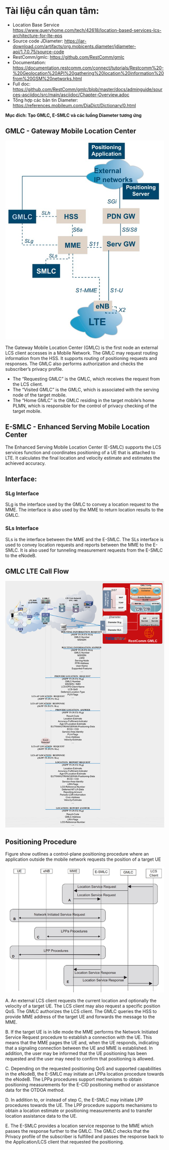 # Tài liệu cần quan tâm:

- Location Base Service https://www.queryhome.com/tech/42618/location-based-services-lcs-architecture-for-lte-eps
- Source code JDiameter: https://jar-download.com/artifacts/org.mobicents.diameter/jdiameter-api/1.7.0.75/source-code
- RestComm/gmlc: https://github.com/RestComm/gmlc
- Documentation: https://documentation.restcomm.com/connect/tutorials/Restcomm%20-%20Geolocation%20API%20gathering%20location%20information%20from%20GSM%20networks.html
- Full doc: https://github.com/RestComm/gmlc/blob/master/docs/adminguide/sources-asciidoc/src/main/asciidoc/Chapter-Overview.adoc
- Tổng hợp các bản tin Diameter: https://references.mobileum.com/DiaDict/Dictionary/0.html

**Mục đích: Tạo GMLC, E-SMLC và các luồng Diameter tương ứng**

## GMLC - Gateway Mobile Location Center

<img src="../images/Positioning_over_LTE.jpg">

The Gateway Mobile Location Center (GMLC) is the first node an external LCS client accesses in a Mobile Network. The GMLC may request routing information from the HSS. It supports routing of positioning requests and responses. The GMLC also performs authorization and checks the subscriber’s privacy profile.
- The “Requesting GMLC” is the GMLC, which receives the request from the LCS client.
- The “Visited GMLC” is the GMLC, which is associated with the serving node of the target mobile.
- The “Home GMLC” is the GMLC residing in the target mobile’s home PLMN, which is responsible for the control of privacy checking of the target mobile.

## E-SMLC - Enhanced Serving Mobile Location Center

The Enhanced Serving Mobile Location Center (E-SMLC) supports the LCS services function and coordinates positioning of a UE that is attached to LTE. It calculates the final location and velocity estimate and estimates the achieved accuracy.

## Interface:

### SLg Interface
SLg is the interface used by the GMLC to convey a location request to the MME. The interface is also used by the MME to return location results to the GMLC.

### SLs Interface
SLs is the interface between the MME and the E-SMLC. The SLs interface is used to convey location requests and reports between the MME to the E-SMLC. It is also used for tunneling measurement requests from the E-SMLC to the eNodeB.

## GMLC LTE Call Flow

<img src="../images/GMLC-LTE_call_flow.png">

## Positioning Procedure

Figure show outlines a control-plane positioning procedure where an application outside the mobile network requests the position of a target UE

<img src="../images/EPS-Positioning-Procedure.jpg">

A. An external LCS client requests the current location and optionally the velocity of a target UE. The LCS client may also request a specific position QoS. The GMLC authorizes the LCS client. The GMLC queries the HSS to provide MME address of the target UE and forwards the message to the MME.

B. If the target UE is in Idle mode the MME performs the Network Initiated Service Request procedure to establish a connection with the UE. This means that the MME pages the UE and, when the UE responds, indicating that a signaling connection between the UE and MME is established. In addition, the user may be informed that the UE positioning has been requested and the user may need to confirm that positioning is allowed.

C. Depending on the requested positioning QoS and supported capabilities in the eNodeB, the E-SMLC may initiate an LPPa location procedure towards the eNodeB. The LPPa procedures support mechanisms to obtain positioning measurements for the E-CID positioning method or assistance data for the OTDOA method.

D. In addition to, or instead of step C, the E-SMLC may initiate LPP procedures towards the UE. The LPP procedure supports mechanisms to obtain a location estimate or positioning measurements and to transfer location assistance data to the UE.

E. The E-SMLC provides a location service response to the MME which passes the response further to the GMLC. The GMLC checks that the Privacy profile of the subscriber is fulfilled and passes the response back to the Application/LCS client that requested the positioning.
